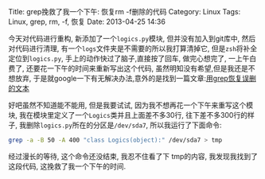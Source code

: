 Title: grep挽救了我一个下午: 恢复rm -f删除的代码
Category: Linux
Tags: Linux, grep, rm, -f, 恢复
Date: 2013-04-25 14:36

今天对代码进行重构, 新添加了一个`logics.py`模块, 但并没有加入到git库中,  然后对代码进行清理, 有一个`logs`文件夹是不需要的所以我打算清掉它, 但是`zsh`将补全定位到`logics.py`, 手上的动作快过了脑子,直接按了回车, 做完心想完了, 一上午白费了, 还要花一下午的时间来重新写出这个代码, 虽然明知没有希望,但是我还是不想放弃, 于是就google一下有无解决办法,意外的是找到一篇文章:[用grep恢复误删的文本](http://www.vpsee.com/2010/08/using-grep-to-recover-text-files/)

好吧虽然不知道能不能用, 但是我要试试, 因为我不想再花一个下午来重写这个模块, 我在模块里定义了一个`Logics`类并且上面差不多30行, 往下差不多300行的样子, 我删除`logics.py`所在的分区是`/dev/sda7`, 所以我运行了下面命令:
```bash
grep -a -B 50 -A 400 "class Logics(object):" /dev/sda7 > tmp
```

经过漫长的等待, 这个命令还没结束, 我忍不住看了下 tmp的内容, 我发现我找到了这段代码, 这挽救了我一个下午的时间.
